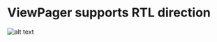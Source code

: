 # ViewPager supports RTL direction



![alt text](https://user-images.githubusercontent.com/40568882/67780680-1c9ee500-fa6f-11e9-9cab-0a7d65523a1a.png)
